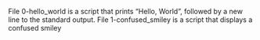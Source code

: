 File 0-hello_world is a script that prints “Hello, World”, followed by a new line to the standard output.
File 1-confused_smiley is a script that displays a confused smiley
